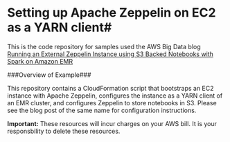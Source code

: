 # Setting up Apache Zeppelin on EC2 as a YARN client#
This is the code repository for samples used the AWS Big Data blog [Running an External Zeppelin Instance using S3 Backed Notebooks with Spark on Amazon EMR](http://blogs.aws.amazon.com/bigdata/post/Tx2HJD3Z74J2U8U/Running-an-External-Zeppelin-Instance-using-S3-Backed-Notebooks-with-Spark-on-Am)

###Overview of Example###

This repository contains a CloudFormation script that bootstraps an EC2 instance with Apache Zeppelin, configures the instance as a YARN client of an EMR cluster, and configures Zeppelin to store notebooks in S3. Please see the blog post of the same name for configuration instructions.

**Important:** These resources will incur charges on your AWS bill. It is your responsbility to delete these resources.
